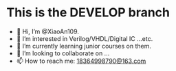 # This is the DEVELOP branch 
- 👋 Hi, I’m @XiaoAn109.
- 👀 I’m interested in Verilog/VHDL/Digital IC ...etc.
- 🌱 I’m currently learning junior courses on them.
- 💞️ I’m looking to collaborate on ...
- 📫 How to reach me: 18364998790@163.com

<!---
XiaoAn109/Verilog is my ✨ Verilog learning ✨ repository 
--->
